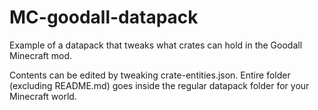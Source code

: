 # MC-goodall-datapack
Example of a datapack that tweaks what crates can hold in the Goodall Minecraft mod.

Contents can be edited by tweaking crate-entities.json.  Entire folder (excluding README.md) goes inside the regular datapack folder for your Minecraft world.

